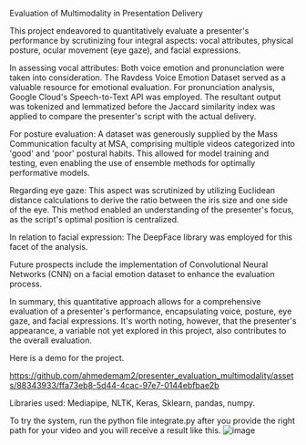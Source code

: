 Evaluation of Multimodality in Presentation Delivery

This project endeavored to quantitatively evaluate a presenter's performance by scrutinizing four integral aspects: vocal attributes, physical posture, ocular movement (eye gaze), and facial expressions.

In assessing vocal attributes:
Both voice emotion and pronunciation were taken into consideration. The Ravdess Voice Emotion Dataset served as a valuable resource for emotional evaluation. For pronunciation analysis, Google Cloud's Speech-to-Text API was employed. The resultant output was tokenized and lemmatized before the Jaccard similarity index was applied to compare the presenter's script with the actual delivery.

For posture evaluation:
A dataset was generously supplied by the Mass Communication faculty at MSA, comprising multiple videos categorized into 'good' and 'poor' postural habits. This allowed for model training and testing, even enabling the use of ensemble methods for optimally performative models.

Regarding eye gaze:
This aspect was scrutinized by utilizing Euclidean distance calculations to derive the ratio between the iris size and one side of the eye. This method enabled an understanding of the presenter's focus, as the script's optimal position is centralized.

In relation to facial expression:
The DeepFace library was employed for this facet of the analysis.

Future prospects include the implementation of Convolutional Neural Networks (CNN) on a facial emotion dataset to enhance the evaluation process.

In summary, this quantitative approach allows for a comprehensive evaluation of a presenter's performance, encapsulating voice, posture, eye gaze, and facial expressions. It's worth noting, however, that the presenter's appearance, a variable not yet explored in this project, also contributes to the overall evaluation.

Here is a demo for the project.

https://github.com/ahmedemam2/presenter_evaluation_multimodality/assets/88343933/ffa73eb8-5d44-4cac-97e7-0144ebfbae2b

Libraries used:
Mediapipe, NLTK, Keras, Sklearn, pandas, numpy.

To try the system, run the python file integrate.py after you provide the right path for your video and you will receive a result like this.
![image](https://github.com/ahmedemam2/presenter_evaluation_multimodality/assets/88343933/b8c390ef-7206-4765-8685-3fe0a76dbc34)


